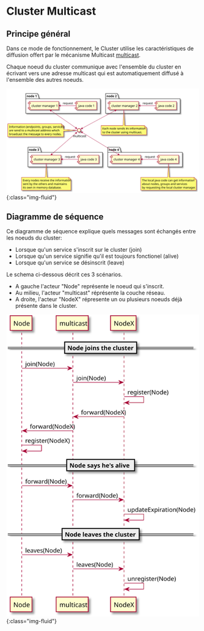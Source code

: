 Cluster Multicast
=================

Principe général
----------------

Dans ce mode de fonctionnement, le Cluster utilise les caractéristiques de diffusion offert par le mécanisme Multicast
[multicast](https://fr.wikipedia.org/wiki/Multicast).

Chaque noeud du cluster communique avec l'ensemble du cluster en écrivant vers une adresse multicast qui est
automatiquement diffusé à l'ensemble des autres noeuds.

![Cluster Multicast](../images/multicast-cluster.svg){:class="img-fluid"}


Diagramme de séquence
---------------------

Ce diagramme de séquence explique quels messages sont échangés entre les noeuds du cluster:

- Lorsque qu'un service s'inscrit sur le cluster (join)
- Lorsque qu'un service signifie qu'il est toujours fonctionel (alive)
- Lorsque qu'un service se désinscrit (leave)

Le schema ci-dessous décrit ces 3 scénarios.

- A gauche l'acteur "Node" représente le noeud qui s'inscrit.
- Au milieu, l'acteur "multicast" réprésente la couche réseau.
- A droite, l'acteur "NodeX" répresente un ou plusieurs noeuds déjà présente dans le cluster.

![Diagramme de séquence Multicast](../images/multicast-sequence.svg){:class="img-fluid"}
